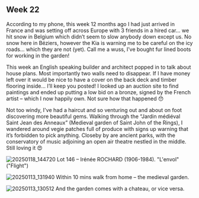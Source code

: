 ## Week 22
According to my phone, this week 12 months ago I had just arrived in France and was setting off across Europe with 3 friends in a hired car… we hit snow in Belgium which didn’t seem to slow anybody down except us. No snow here in Béziers, however the Kia is warning me to be careful on the icy roads... which they are not (yet). Call me a wuss, I’ve bought fur lined boots for working in the garden!

This week an English speaking builder and architect popped in to talk about house plans. Most importantly two walls need to disappear. If I have money left over it would be nice to have a cover on the back deck and timber flooring inside… I’ll keep you posted! I looked up an auction site to find paintings and ended up putting a low bid on a bronze, signed by the French artist – which I now happily own. Not sure how that happened 😯

Not too windy, I've had a haircut and so venturing out and about on foot discovering more beautiful gems. Walking through the “Jardin médiéval Saint Jean des Anneaux” (Medieval garden of Saint John of the Rings), I wandered around vegie patches full of produce with signs up warning that it’s forbidden to pick anything. Closeby by are ancient parks, with the conservatory of music adjoining an open air theatre nestled in the middle. Still loving it 😍

![20250118_144720](https://github.com/user-attachments/assets/e4aca5b4-f114-45a3-b888-b89fa33fcb0d)
Lot 146 – Irénée ROCHARD (1906-1984). "L'envol" ("Flight")

![20250113_131940](https://github.com/user-attachments/assets/fb05aef5-5503-401f-900d-eefe64baaf0c)
Within 10 mins walk from home – the medieval garden.

![20250113_130512](https://github.com/user-attachments/assets/d64db00e-3f37-4686-8f7f-08af97621294)
And the garden comes with a chateau, or vice versa.
